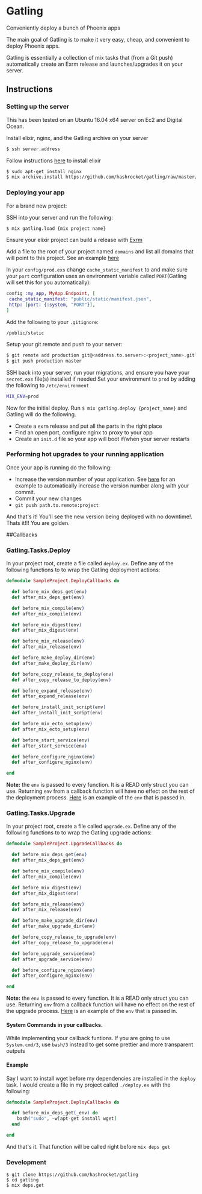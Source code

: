 # Gatling

Conveniently deploy a bunch of Phoenix apps

The main goal of Gatling is to make it very easy, cheap, and convenient to deploy Phoenix apps.

Gatling is essentially a collection of mix tasks that (from a Git push) automatically create an Exrm release and launches/upgrades it on your server.

## Instructions

### Setting up the server
This has been tested on an Ubuntu 16.04 x64 server on Ec2 and Digital Ocean.

Install elixir, nginx, and the Gatling archive on your server

```bash
$ ssh server.address
```
Follow instructions [here](http://elixir-lang.org/install.html#unix-and-unix-like) to install elixir
```bash
$ sudo apt-get install nginx
$ mix archive.install https://github.com/hashrocket/gatling/raw/master/releases/gatling-0.1.0.ez
```

###  Deploying your app

For a brand new project:

SSH into your server and run the following:

```bash
$ mix gatling.load {mix project name}
```
Ensure your elixir project can build a release with [Exrm](https://github.com/bitwalker/exrm)

Add a file to the root of your project named `domains` and  list  all  domains that will point to this project. See an example [here](https://github.com/hashrocket/gatling/tree/master/test/sample_project)

In your `config/prod.exs` change `cache_static_manifest` to and make sure your `port` configuration uses an environment variable called `PORT`(Gatling will set this for you automatically):

 ```elixir
config :my_app, MyApp.Endpoint, [
  cache_static_manifest: "public/static/manifest.json",
  http: [port: {:system, "PORT"}],
]
 ```

Add the following to your `.gitignore`:
```config
/public/static
```

Setup your git remote and push to your server:

```elixir
$ git remote add production git@<address.to.server>:<project_name>.git`
$ git push production master
```
SSH back into your server, run your migrations, and ensure you have your `secret.exs` file(s) installed if needed
Set your environment to `prod` by adding the following to `/etc/environment`
```bash
MIX_ENV=prod
```

Now for the initial deploy. Run `$ mix gatling.deploy {project_name}` and Gatling will do the following.
- Create a `exrm` release and put all the parts in the right place
- Find an open port, configure nginx to proxy to your app
- Create an `init.d` file so your app will boot if/when your server restarts

### Performing hot upgrades to your running application

Once your app is running do the following:

- Increase the version number of your application. See [here](https://github.com/hashrocket/gatling/blob/master/mix.example.exs) for an example to automatically increase the version number along with your commit.
- Commit your new changes
- `git push path.to.remote:project`

And that's it! You'll see the new version being deployed with no downtime!.
Thats it!!! You are golden.

##Callbacks

### Gatling.Tasks.Deploy

In your project root, create a file called `deploy.ex`. Define any of the following functions to to wrap the Gatling deployment actions:

```elixir
defmodule SampleProject.DeployCallbacks do

  def before_mix_deps_get(env)
  def after_mix_deps_get(env)

  def before_mix_compile(env)
  def after_mix_compile(env)

  def before_mix_digest(env)
  def after_mix_digest(env)

  def before_mix_release(env)
  def after_mix_release(env)

  def before_make_deploy_dir(env)
  def after_make_deploy_dir(env)

  def before_copy_release_to_deploy(env)
  def after_copy_release_to_deploy(env)

  def before_expand_release(env)
  def after_expand_release(env)

  def before_install_init_script(env)
  def after_install_init_script(env)

  def before_mix_ecto_setup(env)
  def after_mix_ecto_setup(env)

  def before_start_service(env)
  def after_start_service(env)

  def before_configure_nginx(env)
  def after_configure_nginx(env)

end

```

__Note:__ the `env` is passed to every function. It is a READ only struct you can use. Returning `env` from a callback function will have no effect on the rest of the deployment process. [Here](/env.example.exs) is an example of the `env` that is passed in.

### Gatling.Tasks.Upgrade

In your project root, create a file called `upgrade.ex`. Define any of the following functions to to wrap the Gatling upgrade actions:

```elixir
defmodule SampleProject.UpgradeCallbacks do

  def before_mix_deps_get(env)
  def after_mix_deps_get(env)

  def before_mix_compile(env)
  def after_mix_compile(env)

  def before_mix_digest(env)
  def after_mix_digest(env)

  def before_mix_release(env)
  def after_mix_release(env)

  def before_make_upgrade_dir(env)
  def after_make_upgrade_dir(env)

  def before_copy_release_to_upgrade(env)
  def after_copy_release_to_upgrade(env)

  def before_upgrade_service(env)
  def after_upgrade_service(env)

  def before_configure_nginx(env)
  def after_configure_nginx(env)

end
```

__Note:__ the `env` is passed to every function. It is a READ only struct you can use. Returning `env` from a callback function will have no effect on the rest of the upgrade process. [Here](/env.example.exs) is an example of the `env` that is passed in.


#### System Commands in your callbacks.

While implementing your callback funtions. If you are going to use `System.cmd/3`, use `bash/3` instead to get some prettier and more transparent outputs

#### Example
Say I want to install wget before my dependencies are installed in the `deploy` task.
I would create a file in my project called `./deploy.ex` with the following:

```elixir
defmodule SampleProject.DeployCallbacks do

  def before_mix_deps_get(_env) do
    bash("sudo", ~w[apt-get install wget]
  end

end
```

And that's it. That function will be called right before `mix deps get`

### Development

```
$ git clone https://github.com/hashrocket/gatling
$ cd gatling
$ mix deps.get
```
